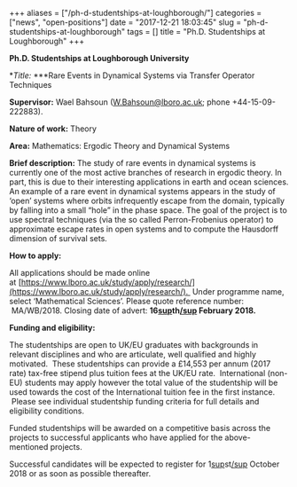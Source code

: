 +++
aliases = ["/ph-d-studentships-at-loughborough/"]
categories = ["news", "open-positions"]
date = "2017-12-21 18:03:45"
slug = "ph-d-studentships-at-loughborough"
tags = []
title = "Ph.D. Studentships at Loughborough"
+++



**Ph.D. Studentships at Loughborough University**

**Title:* ***Rare Events in Dynamical Systems via Transfer Operator
Techniques

**Supervisor:** Wael Bahsoun ([W.Bahsoun@lboro.ac.uk](W.Bahsoun@lboro.ac.uk); phone
+44-15-09-222883).

**Nature of work:** Theory

**Area:** Mathematics: Ergodic Theory and Dynamical Systems

**Brief description:** The study of rare events in dynamical systems is
currently one of the most active branches of research in ergodic theory.
In part, this is due to their interesting applications in earth and
ocean sciences. An example of a rare event in dynamical systems appears
in the study of ‘open’ systems where orbits infrequently escape from the
domain, typically by falling into a small “hole” in the phase space. The
goal of the project is to use spectral techniques (via the so called
Perron-Frobenius operator) to approximate escape rates in open systems
and to compute the Hausdorff dimension of survival sets.

**How to apply:**

All applications should be made online
at [https://www.lboro.ac.uk/study/apply/research/](https://www.lboro.ac.uk/study/apply/research/).  Under programme
name, select ‘Mathematical Sciences’. Please quote reference number:
 MA/WB/2018. Closing date of advert: **16[sup](sup)th[/sup](/sup) February 2018.**

**Funding and eligibility:**

The studentships are open to UK/EU graduates with backgrounds in
relevant disciplines and who are articulate, well qualified and highly
motivated.  These studentships can provide a £14,553 per annum (2017
rate) tax-free stipend plus tuition fees at the UK/EU rate.
 International (non-EU) students may apply however the total value of
the studentship will be used towards the cost of the International
tuition fee in the first instance.  Please see individual studentship
funding criteria for full details and eligibility conditions.

Funded studentships will be awarded on a competitive basis across the
projects to successful applicants who have applied for the
above-mentioned projects.

Successful candidates will be expected to register for
1[sup](sup)st[/sup](/sup) October 2018 or as soon as possible thereafter.


